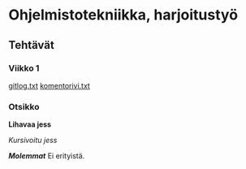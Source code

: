 # Ohjelmistotekniikka, harjoitustyö
## Tehtävät
### Viikko 1
[gitlog.txt](laskarit/viikko1/gitlog.txt)
[komentorivi.txt](laskarit/viikko1/komentorivi.txt)
### Otsikko

**Lihavaa jess**

*Kursivoitu jess*

***Molemmat***
Ei erityistä.
